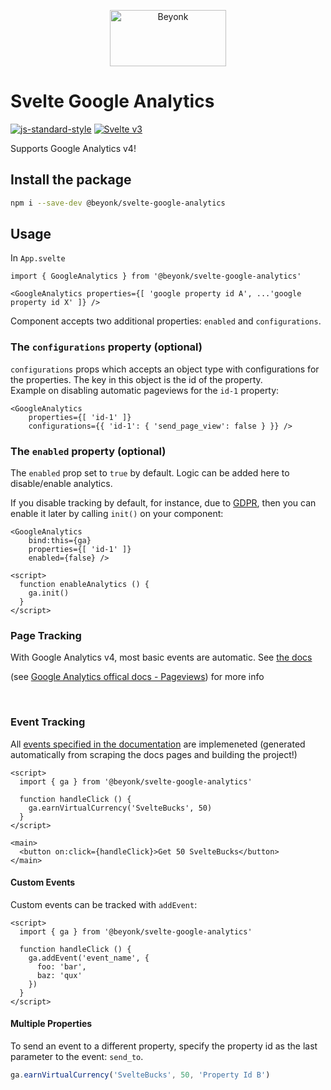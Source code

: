 <p align="center">
  <img width="186" height="90" src="https://user-images.githubusercontent.com/218949/44782765-377e7c80-ab80-11e8-9dd8-fce0e37c235b.png" alt="Beyonk" />
</p>

# **Svelte Google Analytics**

[![js-standard-style](https://img.shields.io/badge/code%20style-standard-brightgreen.svg)](http://standardjs.com) [![Svelte v3](https://img.shields.io/badge/svelte-v3-blueviolet.svg)](https://svelte.dev)

Supports Google Analytics v4!

## Install the package

```bash
npm i --save-dev @beyonk/svelte-google-analytics
```

## **Usage**
In `App.svelte`
```svelte
import { GoogleAnalytics } from '@beyonk/svelte-google-analytics'

<GoogleAnalytics properties={[ 'google property id A', ...'google property id X' ]} />
```
Component accepts two additional properties: `enabled` and `configurations`.
### The `configurations` property (optional)
`configurations` props which accepts an object type with configurations for the properties. The key in this object is the id of the property.  
Example on disabling automatic pageviews for the `id-1` property: 

```svelte
<GoogleAnalytics 
    properties={[ 'id-1' ]} 
    configurations={{ 'id-1': { 'send_page_view': false } }} />
```

### The `enabled` property (optional)
The `enabled` prop set to `true` by default.
Logic can be added here to disable/enable analytics.

If you disable tracking by default, for instance, due to [GDPR](https://github.com/beyonk-adventures/gdpr-cookie-consent-banner), then you can enable it later by calling `init()` on your component:

```svelte
<GoogleAnalytics 
    bind:this={ga}
    properties={[ 'id-1' ]} 
    enabled={false} />

<script>
  function enableAnalytics () {
    ga.init()
  }
</script>
```

### Page Tracking
With Google Analytics v4, most basic events are automatic. See [the docs](https://support.google.com/analytics/answer/9234069)

(see [Google Analytics offical docs - Pageviews](https://developers.google.com/analytics/devguides/collection/gtagjs/pages)) for more info
<p>&nbsp;</p>

### Event Tracking

All [events specified in the documentation](https://support.google.com/analytics/answer/9267735?hl=en&ref_topic=9756175) are implemeneted (generated automatically from scraping the docs pages and building the project!)

```svelte
<script>
  import { ga } from '@beyonk/svelte-google-analytics'

  function handleClick () {
    ga.earnVirtualCurrency('SvelteBucks', 50)
  }
</script>

<main>
  <button on:click={handleClick}>Get 50 SvelteBucks</button>
</main>
```

#### Custom Events

Custom events can be tracked with `addEvent`:

```svelte
<script>
  import { ga } from '@beyonk/svelte-google-analytics'

  function handleClick () {
    ga.addEvent('event_name', {
      foo: 'bar',
      baz: 'qux'
    })
  }
</script>
```


#### Multiple Properties

To send an event to a different property, specify the property id as the last parameter to the event: `send_to`.

```js
ga.earnVirtualCurrency('SvelteBucks', 50, 'Property Id B')
```

